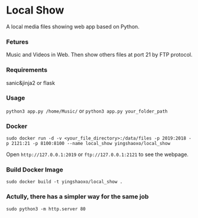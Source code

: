# Local Show 
A local media files showing web app based on Python.

### Fetures
Music and Videos in Web. Then show others files at port 21 by FTP protocol.

### Requirements
sanic&jinja2 or flask

### Usage
`python3 app.py /home/Music/` or `python3 app.py your_folder_path`

### Docker
`sudo docker run -d -v <your_file_directory>:/data/files -p 2019:2018 -p 2121:21 -p 8100:8100 --name local_show yingshaoxo/local_show`

Open `http://127.0.0.1:2019` or `ftp://127.0.0.1:2121` to see the webpage.

### Build Docker Image
`sudo docker build -t yingshaoxo/local_show .`

### Actully, there has a simpler way for the same job
```
sudo python3 -m http.server 80
```
